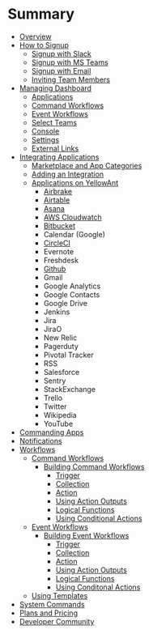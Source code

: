 # Summary

* [Overview](README.md)
* [How to Signup](chapter1/how-to-signup.md)
  * [Signup with Slack](chapter1/how-to-signup/signup-with-slack.md)
  * [Signup with MS Teams](chapter1/how-to-signup/signup-with-ms-teams.md)
  * [Signup with Email](chapter1/how-to-signup/signup-with-email.md)
  * [Inviting Team Members](chapter1/how-to-signup/inviting-team-members.md)
* [Managing Dashboard](chapter1/yellowant-dashboard.md)
  * [Applications](chapter1/yellowant-dashboard/applications.md)
  * [Command Workflows](chapter1/yellowant-dashboard/command-workflows.md)
  * [Event Workflows](chapter1/yellowant-dashboard/event-workflows.md)
  * [Select Teams](chapter1/yellowant-dashboard/select-teams.md)
  * [Console](chapter1/yellowant-dashboard/console.md)
  * [Settings](chapter1/yellowant-dashboard/settings.md)
  * [External Links](chapter1/yellowant-dashboard/external-links.md)
* [Integrating Applications](integrating-applications.md)
  * [Marketplace and App Categories](integrating-applications/marketplace-and-app-categories.md)
  * [Adding an Integration](integrating-applications/adding-an-integration.md)
  * [Applications on YellowAnt](integrating-applications/applications-on-yellowant.md)
    * [Airbrake](integrating-applications/applications-on-yellowant/airbrake.md)
    * [Airtable](integrating-applications/applications-on-yellowant/airtable.md)
    * [Asana](integrating-applications/applications-on-yellowant/asana.md)
    * [AWS Cloudwatch](integrating-applications/applications-on-yellowant/aws-cloudwatch.md)
    * [Bitbucket](integrating-applications/applications-on-yellowant/bitbucket.md)
    * Calendar \(Google\)
    * [CircleCI](integrating-applications/applications-on-yellowant/freshdesk.md)
    * Evernote
    * Freshdesk
    * [Github](integrating-applications/applications-on-yellowant/google-calendar.md)
    * Gmail
    * Google Analytics
    * Google Contacts
    * Google Drive
    * Jenkins
    * Jira
    * JiraO
    * New Relic
    * Pagerduty
    * Pivotal Tracker
    * RSS
    * Salesforce
    * Sentry
    * StackExchange
    * Trello
    * Twitter
    * Wikipedia
    * YouTube
* [Commanding Apps](applications/commanding-apps.md)
* [Notifications](applications/notifications.md)
* [Workflows](workflows.md)
  * [Command Workflows](command-workflows.md)
    * [Building Command Workflows](command-workflows/building-command-workflows.md)
      * [Trigger](command-workflows/building-command-workflows/trigger.md)
      * [Collection](command-workflows/building-command-workflows/collection.md)
      * [Action](command-workflows/building-command-workflows/action.md)
      * [Using Action Outputs](command-workflows/building-command-workflows/using-action-outputs.md)
      * [Logical Functions](command-workflows/building-command-workflows/logical-functions.md)
      * [Using Conditional Actions](command-workflows/building-command-workflows/using-conditional-actions.md)
  * [Event Workflows](event-workflows.md)
    * [Building Event Workflows](event-workflows/building-event-workflows.md)
      * [Trigger](event-workflows/building-event-workflows/trigger.md)
      * [Collection](event-workflows/building-event-workflows/collection.md)
      * [Action](event-workflows/building-event-workflows/action.md)
      * [Using Action Outputs](event-workflows/building-event-workflows/logic.md)
      * [Logical Functions](event-workflows/building-event-workflows/logical-functions.md)
      * [Using Conditonal Actions](event-workflows/building-event-workflows/using-conditonal-actions.md)
  * [Using Templates](using-templates.md)
* [System Commands](system-commands.md)
* [Plans and Pricing](plans-and-pricing.md)
* [Developer Community](developer-community.md)

